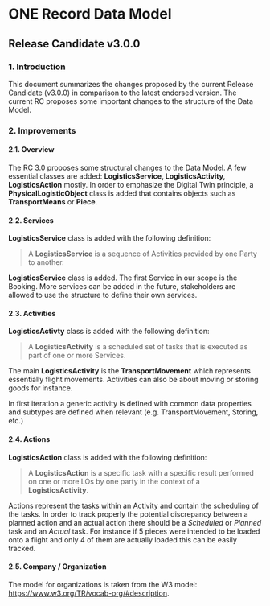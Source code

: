 # ONE Record Data Model
## Release Candidate v3.0.0

### 1. Introduction
This document summarizes the changes proposed by the current Release Candidate (v3.0.0) in comparison to the latest endorsed version. The current RC proposes some important changes to the structure of the Data Model.

### 2. Improvements

#### 2.1. Overview
The RC 3.0 proposes some structural changes to the Data Model. A few essential classes are added: **LogisticsService, LogisticsActivity, LogisticsAction** mostly. In order to emphasize the Digital Twin principle, a **PhysicalLogisticObject** class is added that contains objects such as **TransportMeans** or **Piece**.

#### 2.2. Services

**LogisticsService** class is added with the following definition:
> A **LogisticsService** is a sequence of Activities provided by one Party to another.

**LogisticsService** class is added. The first Service in our scope is the Booking. More services can be added in the future, stakeholders are allowed to use the structure to define their own services.

#### 2.3. Activities
**LogisticsActivty** class is added with the following definition:
> A **LogisticsActivity** is a scheduled set of tasks that is executed as part of one or more Services.

The main **LogisticsActivity** is the **TransportMovement** which represents essentially flight movements. Activities can also be about moving or storing goods for instance.

In first iteration a generic activity is defined with common data properties and subtypes are defined when relevant (e.g. TransportMovement, Storing, etc.)

#### 2.4. Actions
**LogisticsAction** class is added with the following definition:
> A **LogisticsAction** is a specific task with a specific result performed on one or more LOs by one party in the context of a **LogisticsActivity**.

Actions represent the tasks within an Activity and contain the scheduling of the tasks. In order to track properly the potential discrepancy between a planned action and an actual action there should be a *Scheduled* or *Planned* task and an *Actual* task.
For instance if 5 pieces were intended to be loaded onto a flight and only 4 of them are actually loaded this can be easily tracked.

#### 2.5. Company / Organization
The model for organizations is taken from the W3 model: https://www.w3.org/TR/vocab-org/#description.
